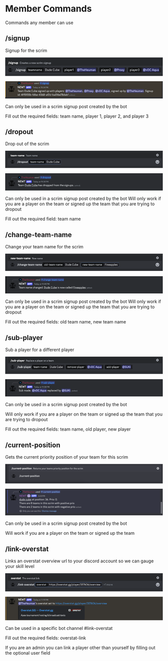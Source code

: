 # Member Commands

Commands any member can use

## /signup
Signup for the scrim

![signup example image](/usage/assets/signup.png)

![success image](/usage/assets/signup-success.png)

Can only be used in a scrim signup post created by the bot

Fill out the required fields: team name, player 1, player 2, and player 3

## /dropout
Drop out of the scrim

![dropout example image](/usage/assets/dropout.png)

![success image](/usage/assets/dropout-success.png)

Can only be used in a scrim signup post created by the bot
Will only work if you are a player on the team or signed up the team that you are trying to dropout

Fill out the required field: team name

## /change-team-name
Change your team name for the scrim

![change team name example image](/usage/assets/change-team-name.png)

![success image](/usage/assets/change-team-name-success.png)


Can only be used in a scrim signup post created by the bot
Will only work if you are a player on the team or signed up the team that you are trying to dropout

Fill out the required fields: old team name, new team name

## /sub-player
Sub a player for a different player

![sub player example image](/usage/assets/sub-player.png)

![success image](/usage/assets/sub-player-success.png)


Can only be used in a scrim signup post created by the bot

Will only work if you are a player on the team or signed up the team that you are trying to dropout

Fill out the required fields: team name, old player, new player

## /current-position
Gets the current priority position of your team for this scrim

![current position example image](/usage/assets/current-position.png)

![success image](/usage/assets/current-position-success.png)

Can only be used in a scrim signup post created by the bot

Will work if you are a player on the team or signed up the team

## /link-overstat
Links an overstat overview url to your discord account so we can gauge your skill level

![link overstat example image](/usage/assets/link-overstat.png)

![success image](/usage/assets/link-overstat-success.png)


Can be used in a specific bot channel #link-overstat

Fill out the required fields: overstat-link

If you are an admin you can link a player other than yourself by filling out the optional user field
